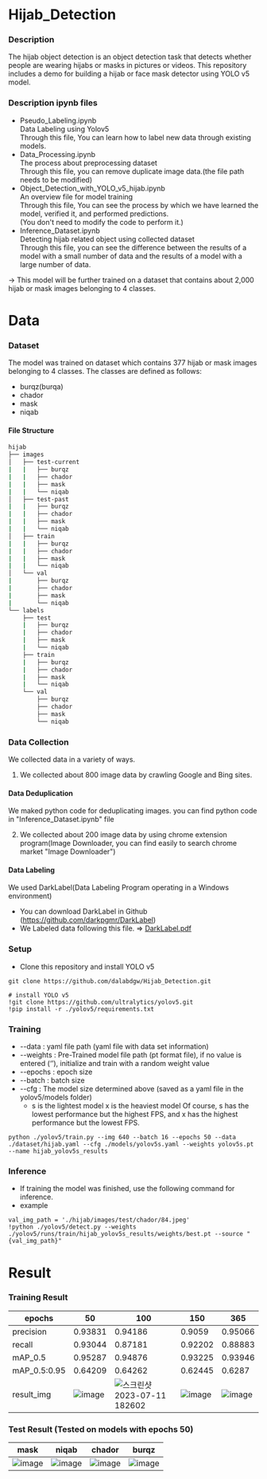 # Hijab_Detection
### Description
The hijab object detection is an object detection task that detects whether people are wearing hijabs or masks in pictures or videos. This repository includes a demo for building a hijab or face mask detector using YOLO v5 model.

### Description ipynb files
* Pseudo_Labeling.ipynb<br>
  Data Labeling using Yolov5<br>
  Through this file, You can learn how to label new data through existing models.<br>
* Data_Processing.ipynb<br>
  The process about preprocessing dataset<br>
  Through this file, you can remove duplicate image data.(the file path needs to be modified)<br>
* Object_Detection_with_YOLO_v5_hijab.ipynb<br>
  An overview file for model training<br>
  Through this file, You can see the process by which we have learned the model, verified it, and performed predictions.<br>
  (You don't need to modify the code to perform it.)
* Inference_Dataset.ipynb<br>
  Detecting hijab related object using collected dataset<br>
  Through this file, you can see the difference between the results of a model with a small number of data and the results of a model with a large number of data.<br>  

→ This model will be further trained on a dataset that contains about 2,000 hijab or mask images belonging to 4 classes.<br>


# Data
  
### Dataset
The model was trained on dataset which contains 377 hijab or mask images belonging to 4 classes. The classes are defined as follows:<br>
* burqz(burqa)
* chador
* mask
* niqab
  
#### File Structure
```bash
hijab
├── images
│   ├── test-current
|   |   ├── burqz
|   |   ├── chador
|   |   ├── mask
|   |   └── niqab 
│   ├── test-past
|   |   ├── burqz
|   |   ├── chador
|   |   ├── mask
|   |   └── niqab 
│   ├── train
|   |   ├── burqz
|   |   ├── chador
|   |   ├── mask
|   |   └── niqab 
│   └── val
|       ├── burqz
|       ├── chador
|       ├── mask
|       └── niqab 
└── labels
    ├── test
    |   ├── burqz
    |   ├── chador
    |   ├── mask
    |   └── niqab 
    ├── train
    |   ├── burqz
    |   ├── chador
    |   ├── mask
    |   └── niqab 
    └── val
        ├── burqz
        ├── chador
        ├── mask
        └── niqab 
```
### Data Collection
We collected data in a variety of ways.<br>
1. We collected about 800 image data by crawling Google and Bing sites.<br>
#### Data Deduplication 
We maked python code for deduplicating images. you can find python code in "Inference_Dataset.ipynb" file<br>

2. We collected about 200 image data by using chrome extension program(Image Downloader, you can find easily to search chrome market "Image Downloader") <br>
#### Data Labeling
We used DarkLabel(Data Labeling Program operating in a Windows environment)
* You can download DarkLabel in Github (https://github.com/darkpgmr/DarkLabel)<br>
* We Labeled data following this file. => [DarkLabel.pdf](https://github.com/dalabdgw/Hijab_Detection/files/12026408/DarkLabel.pdf) <br>

### Setup
* Clone this repository and install YOLO v5
<pre><code>git clone https://github.com/dalabdgw/Hijab_Detection.git

# install YOLO v5
!git clone https://github.com/ultralytics/yolov5.git
!pip install -r ./yolov5/requirements.txt
</code></pre>

### Training
* --data : yaml file path (yaml file with data set information)
* --weights : Pre-Trained model file path (pt format file), if no value is entered (‘’), initialize and train with a random weight value
* --epochs : epoch size
* --batch : batch size
* --cfg : The model size determined above (saved as a yaml file in the yolov5/models folder)
  * s is the lightest model x is the heaviest model Of course, s has the lowest performance but the highest FPS, and x has the highest performance but the lowest FPS.
<pre><code>python ./yolov5/train.py --img 640 --batch 16 --epochs 50 --data ./dataset/hijab.yaml --cfg ./models/yolov5s.yaml --weights yolov5s.pt --name hijab_yolov5s_results</code></pre>

### Inference
* If training the model was finished, use the following command for inference.
* example
<pre><code>val_img_path = './hijab/images/test/chador/84.jpeg'
!python ./yolov5/detect.py --weights ./yolov5/runs/train/hijab_yolov5s_results/weights/best.pt --source "{val_img_path}"</code></pre>

# Result 
### Training Result

|epochs|50|100|150|365|
|---|---|---|---|---|
|precision|0.93831|0.94186|0.9059|0.95066|
|recall|0.93044|0.87181|0.92202|0.88883|
|mAP_0.5|0.95287|0.94876|0.93225|0.93946|
|mAP_0.5:0.95|0.64209|0.64262|0.62445|0.6287|
|result_img|![image](https://github.com/dalabdgw/Hijab_Detection/assets/135303032/9f2fbb5d-c9c6-488d-b960-be73a99aba1d)|![스크린샷 2023-07-11 182602](https://github.com/dalabdgw/Hijab_Detection/assets/135303032/293d32ae-800f-4e9c-886e-adee47b690b1)|![image](https://github.com/dalabdgw/Hijab_Detection/assets/135303032/0bdd2e2d-fef5-4c1f-9b33-c8c9a53a5f7a)|![image](https://github.com/dalabdgw/Hijab_Detection/assets/135303032/ce9cd7d8-2f42-432a-bc35-a85a1a956c66)|



### Test Result (Tested on models with epochs 50)

|mask|niqab|chador|burqz|
|---|---|---|---|
|![image](https://github.com/dalabdgw/Hijab_Detection/assets/135303032/680d65fc-cf07-4c79-8890-ba6afe5fc3d2)|![image](https://github.com/dalabdgw/Hijab_Detection/assets/135303032/dea1d290-1619-4d12-85cc-c777aaed6598)|![image](https://github.com/dalabdgw/Hijab_Detection/assets/135303032/903bd4c0-405c-42e8-a448-a46aa6f8cc4d)|![image](https://github.com/dalabdgw/Hijab_Detection/assets/135303032/99e0b0d5-747b-4926-a85e-d4e5771bfb4a)|

